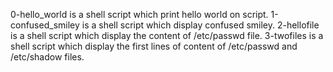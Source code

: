 0-hello_world is a shell script which print hello world on script.
1-confused_smiley is a shell script which display confused smiley.
2-hellofile is a shell script which display the content of /etc/passwd file.
3-twofiles is a shell script which display the first lines of content of /etc/passwd and /etc/shadow files. 
